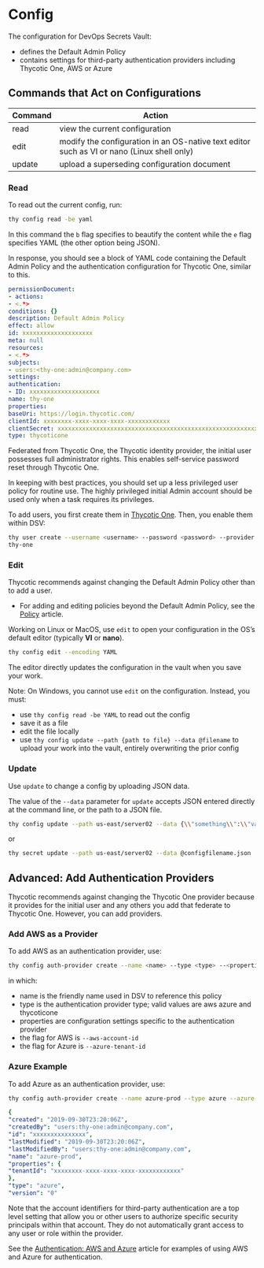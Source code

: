 ﻿[title]: # (Config)
[tags]: # (DevOps Secrets Vault,DSV,)
[priority]: # (1850)

# Config

The configuration for DevOps Secrets Vault:

* defines the Default Admin Policy
* contains settings for third-party authentication providers including Thycotic One, AWS or Azure

## Commands that Act on Configurations

| Command | Action                                                                                     |
| ------- | ------------------------------------------------------------------------------------------ |
| read    | view the current configuration                                                             |
| edit    | modify the configuration in an OS-native text editor such as VI or nano (Linux shell only) |
| update  | upload a superseding configuration document                                                |

### Read

To read out the current config, run:

```bash
thy config read -be yaml
```

In this command the `b` flag specifies to beautify the content while the `e` flag specifies YAML (the other option being JSON).

In response, you should see a block of YAML code containing the Default Admin Policy and the authentication configuration for Thycotic One, similar to this.

```yaml
permissionDocument:
- actions:
- <.*>
conditions: {}
description: Default Admin Policy
effect: allow
id: xxxxxxxxxxxxxxxxxxxx
meta: null
resources:
- <.*>
subjects:
- users:<thy-one:admin@company.com>
settings:
authentication:
- ID: xxxxxxxxxxxxxxxxxxxx
name: thy-one
properties:
baseUri: https://login.thycotic.com/
clientId: xxxxxxxx-xxxx-xxxx-xxxx-xxxxxxxxxxxx
clientSecret: xxxxxxxxxxxxxxxxxxxxxxxxxxxxxxxxxxxxxxxxxxxxxxxxxxxxxxxxxxxxxxxx
type: thycoticone
```

Federated from Thycotic One, the Thycotic identity provider, the initial user possesses full administrator rights. This enables self-service password reset through Thycotic One.

In keeping with best practices, you should set up a less privileged user policy for routine use. The highly privileged initial Admin account should be used only when a task requires its privileges.

To add users, you first create them in [Thycotic One](https://login.thycotic.com). Then, you enable them within DSV:

```bash
thy user create --username <username> --password <password> --provider
thy-one
```

### Edit

Thycotic recommends against changing the Default Admin Policy other than to add a user.

* For adding and editing policies beyond the Default Admin Policy, see the [Policy](policy.md) article.

Working on Linux or MacOS, use `edit` to open your configuration in the OS’s default editor (typically **VI** or **nano**).

``` bash
thy config edit --encoding YAML
```

The editor directly updates the configuration in the vault when you save your work.

Note: On Windows, you cannot use `edit` on the configuration. Instead, you must:

* use `thy config read -be YAML` to read out the config
* save it as a file
* edit the file locally
* use `thy config update --path {path to file} --data @filename` to upload your work into the vault, entirely overwriting the prior config

### Update

Use `update` to change a config by uploading JSON data.

The value of the `--data` parameter for `update` accepts JSON entered directly at the command line, or the path to a JSON file.

```bash
thy config update --path us-east/server02 --data {\\"something\\":\\"value\\"}
```

or

```bash
thy secret update --path us-east/server02 --data @configfilename.json
```

## Advanced: Add Authentication Providers

Thycotic recommends against changing the Thycotic One provider because it provides for the initial user and any others you add that federate to Thycotic One. However, you can add providers.

### Add AWS as a Provider

To add AWS as an authentication provider, use:

```bash
thy config auth-provider create --name <name> --type <type> --<properties>
```

in which:

* name is the friendly name used in DSV to reference this policy
* type is the authentication provider type; valid values are aws azure and thycoticone
* properties are configuration settings specific to the authentication provider
* the flag for AWS is `--aws-account-id`
* the flag for Azure is `--azure-tenant-id`

### Azure Example

To add Azure as an authentication provider, use:

```bash
thy config auth-provider create --name azure-prod --type azure --azure-tenant-id xxxxxxxx-xxxx-xxxx-xxxx-xxxxxxxxxxxx
```

```yaml
{
"created": "2019-09-30T23:20:06Z",
"createdBy": "users:thy-one:admin@company.com",
"id": "xxxxxxxxxxxxxxx",
"lastModified": "2019-09-30T23:20:06Z",
"lastModifiedBy": "users:thy-one:admin@company.com",
"name": "azure-prod",
"properties": {
"tenantId": "xxxxxxxx-xxxx-xxxx-xxxx-xxxxxxxxxxxx"
},
"type": "azure",
"version": "0"
```

Note that the account identifiers for third-party authentication are a top level setting that allow you or other users to authorize specific security principals within that account. They do not automatically grant access to any user or role within the provider.

See the [Authentication: AWS and Azure](../authent-azure-aws/) article for examples of using AWS and Azure for authentication.


